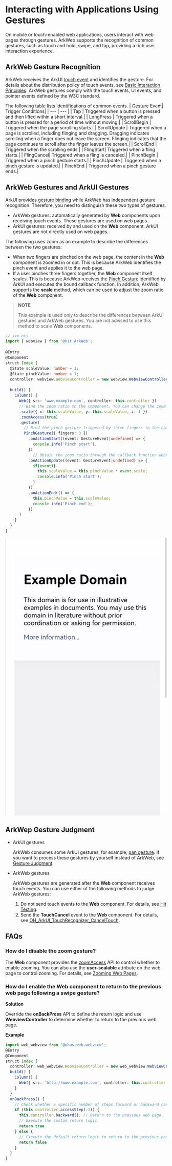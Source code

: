 # Interacting with Applications Using Gestures
On mobile or touch-enabled web applications, users interact with web pages through gestures. ArkWeb supports the recognition of common gestures, such as touch and hold, swipe, and tap, providing a rich user interaction experience.
## ArkWeb Gesture Recognition
ArkWeb receives the ArkUI [touch event](../ui/arkts-interaction-development-guide-touch-screen.md#touch-event) and identifies the gesture. For details about the distribution policy of touch events, see [Basic Interaction Principles](../ui/arkts-interaction-basic-principles.md). ArkWeb gestures comply with the touch events, UI events, and pointer events defined by the W3C standard.

The following table lists identifications of common events.
| Gesture Event| Trigger Conditions|
| --- | --- |
| Tap | Triggered when a button is pressed and then lifted within a short interval.|
| LongPress | Triggered when a button is pressed for a period of time without moving.|
| ScrollBegin | Triggered when the page scrolling starts.|
| ScrollUpdate | Triggered when a page is scrolled, including flinging and dragging. Dragging indicates scrolling when a finger does not leave the screen. Flinging indicates that the page continues to scroll after the finger leaves the screen.|
| ScrollEnd | Triggered when the scrolling ends.|
| FlingStart| Triggered when a fling starts.|
| FlingCancel| Triggered when a fling is canceled.|
| PinchBegin | Triggered when a pinch gesture starts.|
| PinchUpdate | Triggered when a pinch gesture is updated.|
| PinchEnd | Triggered when a pinch gesture ends.|

## ArkWeb Gestures and ArkUI Gestures
ArkUI provides [gesture binding](../ui/arkts-gesture-events-binding.md) while ArkWeb has independent gesture recognition. Therefore, you need to distinguish these two types of gestures.
- ArkWeb gestures: automatically generated by **Web** components upon receiving touch events. These gestures are used on web pages.
- ArkUI gestures: received by and used on the **Web** component. ArkUI gestures are not directly used on web pages.

The following uses zoom as an example to describe the differences between the two gestures:
- When two fingers are pinched on the web page, the content in the **Web** component is zoomed in or out. This is because ArkWeb identifies the pinch event and applies it to the web page.
- If a user pinches three fingers together, the **Web** component itself scales. This is because ArkWeb receives the [Pinch Gesture](../ui/arkts-gesture-events-single-gesture.md#pinch-gesture) identified by ArkUI and executes the bound callback function. In addition, ArkWeb supports the **scale** method, which can be used to adjust the zoom ratio of the **Web** component.

> **NOTE**
>
> This example is used only to describe the differences between ArkUI gestures and ArkWeb gestures. You are not advised to use this method to scale **Web** components.
```ts
// xxx.ets
import { webview } from '@kit.ArkWeb';

@Entry
@Component
struct Index {
  @State scaleValue: number = 1;
  @State pinchValue: number = 1;
  controller: webview.WebviewController = new webview.WebviewController();

  build() {
    Column() {
      Web({ src: 'www.example.com', controller: this.controller })
      // Bind the zoom ratio to the component. You can change the zoom ratio to zoom in or out the component.
      .scale({ x: this.scaleValue, y: this.scaleValue, z: 1 })
      .zoomAccess(true)
      .gesture(
        // Bind the pinch gesture triggered by three fingers to the component.
        PinchGesture({ fingers: 3 })
          .onActionStart((event: GestureEvent|undefined) => {
            console.info('Pinch start');
          })
            // Obtain the zoom ratio through the callback function when the pinch gesture is triggered, and then change the zoom ratio of the component.
          .onActionUpdate((event: GestureEvent|undefined) => {
            if(event){
              this.scaleValue = this.pinchValue * event.scale;
              console.info('Pinch start');
            }
          })
          .onActionEnd(() => {
            this.pinchValue = this.scaleValue;
            console.info('Pinch end');
          })
      )
    }
  }
}
```
![web-gesture-pinch.gif](figures/web-gesture-pinch.gif)

## ArkWep Gesture Judgment
- ArkUI gestures

  ArkWeb consumes some ArkUI gestures, for example, [pan gesture](../ui/arkts-gesture-events-single-gesture.md#pan-gesture). If you want to process these gestures by yourself instead of ArkWeb, see [Gesture Judgment](../ui/arkts-gesture-events-gesture-judge.md).

- ArkWeb gestures

  ArkWeb gestures are generated after the **Web** component receives touch events. You can use either of the following methods to judge ArkWeb gestures:
  1. Do not send touch events to the **Web** component. For details, see [Hit Testing](../ui/arkts-interaction-basic-principles.md#hit-testing).
  2. Send the **TouchCancel** event to the **Web** component. For details, see [OH_ArkUI_TouchRecognizer_CancelTouch](../reference/apis-arkui/native__gesture_8h.md#functions).


## FAQs

### How do I disable the zoom gesture?
The **Web** component provides the [zoomAccess](../reference/apis-arkweb/arkts-basic-components-web-attributes.md#zoomaccess) API to control whether to enable zooming. You can also use the **user-scalable** attribute on the web page to control zooming. For details, see [Zooming Web Pages](web-scale-zoom.md).
### How do I enable the **Web** component to return to the previous web page following a swipe gesture?

**Solution**

Override the **onBackPress** API to define the return logic and use **WebviewController** to determine whether to return to the previous web page.

**Example**

```ts
import web_webview from '@ohos.web.webview';
@Entry
@Component
struct Index {
  controller: web_webview.WebviewController = new web_webview.WebviewController();
  build() {
    Column() {
      Web({ src: 'http://www.example.com', controller: this.controller })// Replace the URL with the actual URL.
    }
  }
  onBackPress() {
    // Check whether a specific number of steps forward or backward can be performed on the current page. A positive number indicates forward, and a negative number indicates backward.
    if (this.controller.accessStep(-1)) {
      this.controller.backward(); // Return to the previous web page.
      // Execute the custom return logic.
      return true
    } else {
      // Execute the default return logic to return to the previous page.
      return false
    }
  }
}
```
